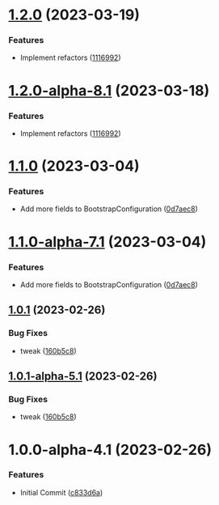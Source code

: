 # [1.2.0](https://github.com/devperimental/component-core-config/compare/v1.1.0...v1.2.0) (2023-03-19)


### Features

* Implement refactors ([1116992](https://github.com/devperimental/component-core-config/commit/111699222a3b82e0d9792c508e930b9b669a5c3d))

# [1.2.0-alpha-8.1](https://github.com/devperimental/component-core-config/compare/v1.1.0...v1.2.0-alpha-8.1) (2023-03-18)


### Features

* Implement refactors ([1116992](https://github.com/devperimental/component-core-config/commit/111699222a3b82e0d9792c508e930b9b669a5c3d))

# [1.1.0](https://github.com/devperimental/component-core-config/compare/v1.0.1...v1.1.0) (2023-03-04)


### Features

* Add more fields to BootstrapConfiguration ([0d7aec8](https://github.com/devperimental/component-core-config/commit/0d7aec81706f221a86ea63276e0f146e6636a4b1))

# [1.1.0-alpha-7.1](https://github.com/devperimental/component-core-config/compare/v1.0.1...v1.1.0-alpha-7.1) (2023-03-04)


### Features

* Add more fields to BootstrapConfiguration ([0d7aec8](https://github.com/devperimental/component-core-config/commit/0d7aec81706f221a86ea63276e0f146e6636a4b1))

## [1.0.1](https://github.com/devperimental/component-core-config/compare/v1.0.0...v1.0.1) (2023-02-26)


### Bug Fixes

* tweak ([160b5c8](https://github.com/devperimental/component-core-config/commit/160b5c84ecc259df9231f3e0831914f2041755af))

## [1.0.1-alpha-5.1](https://github.com/devperimental/component-core-config/compare/v1.0.0...v1.0.1-alpha-5.1) (2023-02-26)


### Bug Fixes

* tweak ([160b5c8](https://github.com/devperimental/component-core-config/commit/160b5c84ecc259df9231f3e0831914f2041755af))

# 1.0.0-alpha-4.1 (2023-02-26)


### Features

* Initial Commit ([c833d6a](https://github.com/devperimental/component-core-config/commit/c833d6a87726153a8962408a0d9dc7e430ea3bba))
